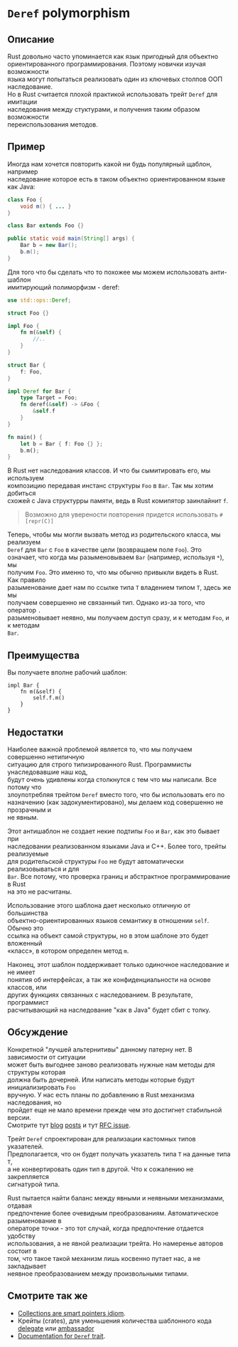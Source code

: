 # `Deref` polymorphism

## Описание

Rust довольно часто упоминается как язык пригодный для объектно  
ориентированного программирования. Поэтому новички изучая возможности  
языка могут попытаться реализовать один из ключевых столпов ООП наследование.  
Но в Rust считается плохой практикой использовать трейт `Deref` для имитации  
наследования между стуктурами, и получения таким образом возможности  
переиспользования методов.

## Пример

Иногда нам хочется повторить какой ни будь популярный щаблон, например  
наследование которое есть в таком объектно ориентированном языке как Java:

```java
class Foo {
    void m() { ... }
}

class Bar extends Foo {}

public static void main(String[] args) {
    Bar b = new Bar();
    b.m();
}
```

Для того что бы сделать что то похожее мы можем использовать анти-шаблон  
имитирующий полиморфизм - deref:

```rust
use std::ops::Deref;

struct Foo {}

impl Foo {
    fn m(&self) {
        //..
    }
}

struct Bar {
    f: Foo,
}

impl Deref for Bar {
    type Target = Foo;
    fn deref(&self) -> &Foo {
        &self.f
    }
}

fn main() {
    let b = Bar { f: Foo {} };
    b.m();
}
```

В Rust нет наследования классов. И что бы сымитировать его, мы используем  
композицию передавая инстанс структуры `Foo` в `Bar`. Так мы хотим добиться  
схожей с Java структурры памяти, ведь в Rust комипятор заинлайнит `f`.
> Возможно для уверености повторения придется использовать `#[repr(C)]`

Теперь, чтобы мы могли вызвать метод из родительского класса, мы реализуем  
`Deref` для `Bar` с `Foo` в качестве цели (возвращаем поле `Foo`). Это  
означает, что когда мы разыменовываем `Bar` (например, используя `*`), мы  
получим `Foo`. Это именно то, что мы обычно привыкли видеть в Rust. Как правило  
разыменование дает нам по ссылке типа `T` владением типом `T`, здесь же мы   
получаем совершенно не связанный тип. Однако из-за того, что оператор `.`  
разыменовывает неявно, мы получаем доступ сразу, и к методам `Foo`, и к методам  
`Bar`.

## Преимущества

Вы получаете вполне рабочий шаблон:

```rust,ignore
impl Bar {
    fn m(&self) {
        self.f.m()
    }
}
```

## Недостатки

Наиболее важной проблемой является то, что мы получаем совершенно нетипичную  
ситуацию для строго типизированного Rust. Программисты унаследовавшие наш код,  
будут очень удивлены когда столкнутся с тем что мы написали. Все потому что  
злоупотребляя трейтом `Deref` вместо того, что бы использовать его по  
назначению (как задокументировано), мы делаем код совершенно не прозрачным и  
не явным.

Этот антишаблон не создает некие подтипы `Foo` и `Bar`, как это бывает при  
наследовании реализованном языками Java и C++. Более того, трейты реализуемые  
для родительской структуры `Foo` не будут автоматически реализовываться и для  
`Bar`. Все потому, что проверка границ и абстрактное программирование в Rust  
на это не расчитаны.

Использование этого шаблона дает несколько отличную от большинства  
объектно-ориентированных языков семантику в отношении `self`. Обычно это  
ссылка на объект самой структуры, но в этом шаблоне это будет вложенный  
«класс», в котором определен метод `m`.

Наконец, этот шаблон поддерживает только одиночное наследование и не имеет  
понятия об интерфейсах, а так же конфиденциальности на основе классов, или  
других функциях связанных с наследованием. В результате, программист  
расчитывающий на наследование "как в Java" будет сбит с толку.

## Обсуждение

Конкретной "лучшей альтернитивы" данному патерну нет. В зависимости от ситуации  
может быть выгоднее заново реализовать нужные нам методы для структуры которая  
должна быть дочерней. Или написать методы которые будут инициализировать `Foo`  
вручную. У нас есть планы по добавлению в Rust механизма наследования, но  
пройдет еще не мало времени прежде чем это достигнет стабильной версии.  
Смотрите тут [blog](http://aturon.github.io/blog/2015/09/18/reuse/)
[posts](http://smallcultfollowing.com/babysteps/blog/2015/10/08/virtual-structs-part-4-extended-enums-and-thin-traits/)
и тут [RFC issue](https://github.com/rust-lang/rfcs/issues/349).

Трейт `Deref` спроектирован для реализации кастомных типов указателей.  
Предполагается, что он будет получать указатель типа `T` на данные типа `T`,  
а не конвертировать один тип в другой. Что к сожалению не закрепляется  
сигнатурой типа.

Rust пытается найти баланс между явными и неявными механизмами, отдавая  
предпочтение более очевидным преобразованиям. Автоматическое разыменование в  
операторе точки - это тот случай, когда предпочтение отдается удобству  
использования, а не явной реализации трейта. Но намеренье авторов состоит в  
том, что такое такой механизм лишь косвенно путает нас, а не закладывает  
неявное преобразованием между произвольными типами.

## Смотрите так же

- [Collections are smart pointers idiom](../idioms/deref.md).
- Крейты (crates), для уменьшения количества шаблонного кода [delegate](https://crates.io/crates/delegate)
  или [ambassador](https://crates.io/crates/ambassador)
- [Documentation for `Deref` trait](https://doc.rust-lang.org/std/ops/trait.Deref.html).

